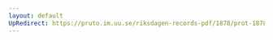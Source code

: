 ```yaml
---
layout: default
UpRedirect: https://pruto.im.uu.se/riksdagen-records-pdf/1878/prot-1878--ak--022.pdf
---
```

